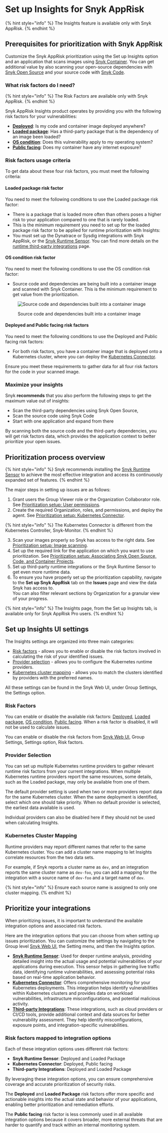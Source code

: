 # Set up Insights for Snyk AppRisk

{% hint style="info" %}
The Insights feature is available only with Snyk AppRisk.
{% endhint %}

## Prerequisites for prioritization with Snyk AppRisk

Customize the Snyk AppRisk prioritization using the Set up Insights option and an application that scans images using [Snyk Container](../../../scan-with-snyk/snyk-container/). You can get additional value by also scanning your open-source dependencies with [Snyk Open Source](../../../scan-with-snyk/snyk-open-source/) and your source code with [Snyk Code](../../../scan-with-snyk/snyk-code/).&#x20;

### What risk factors do I need?

{% hint style="info" %}
The Risk Factors are available only with Snyk AppRisk.
{% endhint %}

Snyk AppRisk Insights product operates by providing you with the following risk factors for your vulnerabilities:&#x20;

* [**Deployed**](../assets-and-risk-factors-for-snyk-apprisk/risk-factor-deployed.md): Is my code and container image deployed anywhere?
* [**Loaded package**](../assets-and-risk-factors-for-snyk-apprisk/risk-factor-loaded-package.md): Has a third-party package that is the dependency of an image been loaded?
* [**OS condition**](../assets-and-risk-factors-for-snyk-apprisk/risk-factor-os-condition.md): Does this vulnerability apply to my operating system?
* [**Public facing**](../assets-and-risk-factors-for-snyk-apprisk/risk-factor-public-facing.md): Does my container have any internet exposure?

### Risk factors usage criteria

To get data about these four risk factors, you must meet the following criteria:

#### **Loaded package risk factor**

You need to meet the following conditions to use the Loaded package risk factor:&#x20;

* There is a package that is loaded more often than others poses a higher risk to your application compared to one that is rarely loaded.
* This is the minimum requirement you need to set up for the loaded package risk factor to be applied for runtime prioritization with Insights:
* You must set up the Dynatrace or Sysdig integrations with Snyk AppRisk, or the [Snyk Runtime Sensor](../../snyk-apprisk/integrations-for-snyk-apprisk/snyk-runtime-sensor.md). You can find more details on the [runtime third-party integrations](../../snyk-apprisk/integrations-for-snyk-apprisk/connect-a-third-party-integration.md) page.&#x20;

#### **OS condition risk factor**

You need to meet the following conditions to use the OS condition risk factor:&#x20;

* Source code and dependencies are being built into a container image and scanned with Snyk Container. This is the minimum requirement to get value from the prioritization.

<figure><img src="../../../.gitbook/assets/Example OS condition.png" alt="Source code and dependencies built into a container image"><figcaption><p>Source code and dependencies built into a container image</p></figcaption></figure>

#### **Deployed and Public facing risk factors**

You need to meet the following conditions to use the Deployed and Public facing risk factors:&#x20;

* For both risk factors, you have a container image that is deployed onto a Kubernetes cluster, where you can deploy the [Kubernetes Connector](set-up-insights-kubernetes-connector.md).

Ensure you meet these requirements to gather data for all four risk factors for the code in your scanned image.

### Maximize your insights

Snyk **recommends** that you also perform the following steps to get the maximum value out of insights:

* Scan the third-party dependencies using Snyk Open Source,
* Scan the source code using Snyk Code
* Start with one application and expand from there

By scanning both the source code and the third-party dependencies, you will get risk factors data, which provides the application context to better prioritize your open issues.

## Prioritization process overview

{% hint style="info" %}
Snyk recommends installing the [Snyk Runtime Sensor](../../snyk-apprisk/integrations-for-snyk-apprisk/snyk-runtime-sensor.md) to achieve the most effective integration and access its continuously expanded set of features.
{% endhint %}

The major steps in setting up issues are as follows:

1. Grant users the Group Viewer role or the Organization Collaborator role. See [Prioritization setup: User permissions](set-up-insights-user-permissions.md).
2. Create the required Organization, roles, and permissions, and deploy the agent. See [Prioritization setup: Kubernetes Connector](set-up-insights-kubernetes-connector.md).

{% hint style="info" %}
The Kubernetes Connector is different from the Kubernetes Controller, Snyk-Monitor.
{% endhint %}

3. Scan your images properly so Snyk has access to the right data. See [Prioritization setup: Image scanning](set-up-insights-image-scanning.md).
4. Set up the required link for the application on which you want to use prioritization. See [Prioritization setup: Associating Snyk Open Source, Code, and Container Projects](set-up-insights-associating-snyk-open-source-code-and-container-projects.md).
5. Set up third-party runtime integrations or the Snyk Runtime Sensor to get even more runtime data.
6. To ensure you have properly set up the prioritization capability, navigate to the **Set up Snyk AppRisk** tab on the **Issues** page and view the data Snyk has access to.\
   You can also filter relevant sections by Organization for a granular view of your progress.

{% hint style="info" %}
The Insights page, from the Set up Insights tab, is available only for Snyk AppRisk Pro users.
{% endhint %}

## Set up Insights UI settings

The Insights settings are organized into three main categories:

* [Risk factors](./#risk-factors) - allows you to enable or disable the risk factors involved in calculating the risk of your identified issues.&#x20;
* [Provider selection](./#provider-selection) - allows you to configure the Kubernetes runtime providers.
* [Kubernetes cluster mapping](./#kubernetes-cluster-mapping) - allows you to match the clusters identified by providers with the preferred names.

All these settings can be found in the Snyk Web UI, under Group Settings, the Settings option.

### Risk Factors

You can enable or disable the available risk factors: [Deployed](../assets-and-risk-factors-for-snyk-apprisk/risk-factor-deployed.md), [Loaded package](../assets-and-risk-factors-for-snyk-apprisk/risk-factor-loaded-package.md), [OS condition](../assets-and-risk-factors-for-snyk-apprisk/risk-factor-os-condition.md), [Public facing](../assets-and-risk-factors-for-snyk-apprisk/risk-factor-public-facing.md). When a risk factor is disabled, it will not be used to calculate issues.

You can enable or disable the risk factors from [Snyk Web UI](../../../getting-started/snyk-web-ui.md), Group Settings, Settings option, Risk factors.

### Provider Selection

You can set up multiple Kubernetes runtime providers to gather relevant runtime risk factors from your current integrations. When multiple Kubernetes runtime providers report the same resources, some details, such as the Loaded package, may only be available from one of them.&#x20;

The default provider setting is used when two or more providers report data for the same Kubernetes cluster. When the same deployment is identified, select which one should take priority. When no default provider is selected, the earliest data available is used.

Individual providers can also be disabled here if they should not be used when calculating Insights.

### Kubernetes Cluster Mapping

Runtime providers may report different names that refer to the same Kubernetes cluster. You can add a cluster name mapping to let Insights correlate resources from the two data sets.&#x20;

For example, if Snyk reports a cluster name as `dev`, and an integration reports the same cluster name as `dev-foo`, you can add a mapping for the integration with a source name of `dev-foo` and a target name of `dev`.

{% hint style="info" %}
Ensure each source name is assigned to only one cluster mapping.
{% endhint %}

## Prioritize your integrations

When prioritizing issues, it is important to understand the available integration options and associated risk factors.&#x20;

Here are the integration options that you can choose from when setting up issues prioritization. You can customize the settings by navigating to the Group level [Snyk Web UI](../../../getting-started/snyk-web-ui.md), the Setting menu, and then the Insights option.&#x20;

* [**Snyk Runtime Sensor**](../../snyk-apprisk/integrations-for-snyk-apprisk/snyk-runtime-sensor.md): Used for deeper runtime analysis, providing detailed insight into the actual usage and potential vulnerabilities of your applications during execution. This sensor helps in gathering live traffic data, identifying runtime vulnerabilities, and assessing potential risks based on real-time application behavior.
* [**Kubernetes Connector**](set-up-insights-kubernetes-connector.md): Offers comprehensive monitoring for your Kubernetes deployments. This integration helps identify vulnerabilities within Kubernetes clusters and provides data on workload vulnerabilities, infrastructure misconfigurations, and potential malicious activity.
* [**Third-party Integrations**](../../snyk-apprisk/integrations-for-snyk-apprisk/connect-a-third-party-integration.md): These integrations, such as cloud providers or CI/CD tools, provide additional context and data sources for better vulnerability assessment. They help identify misconfigurations, exposure points, and integration-specific vulnerabilities.

### Risk factors mapped to integration options

Each of these integration options uses different risk factors:

* **Snyk Runtime Sensor**: Deployed and Loaded Package
* **Kubernetes Connector**: Deployed, Public facing
* **Third-party Integrations**: Deployed and Loaded Package

By leveraging these integration options, you can ensure comprehensive coverage and accurate prioritization of security risks.

The **Deployed** and **Loaded Package** risk factors offer more specific and actionable insights into the actual state and behavior of your applications, enabling better prioritization and remediation efforts.

The **Public facing** risk factor is less commonly used in all available integration options because it covers broader, more external threats that are harder to quantify and track within an internal monitoring system.&#x20;
